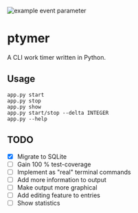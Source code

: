 ![example event parameter](https://github.com/falkoin/ptymer/actions/workflows/main.yml/badge.svg?event=push)

# ptymer
A CLI work timer written in Python.

## Usage
    app.py start
    app.py stop
    app.py show 
    app.py start/stop --delta INTEGER
    app.py --help

## TODO
- [x] Migrate to SQLite
- [ ] Gain 100 % test-coverage
- [ ] Implement as "real" terminal commands
- [ ] Add more information to output
- [ ] Make output more graphical
- [ ] Add editing feature to entries
- [ ] Show statistics
